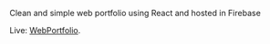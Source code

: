 Clean and simple web portfolio using React and hosted in Firebase

Live: [WebPortfolio](https://webportfolio-react.web.app/).
